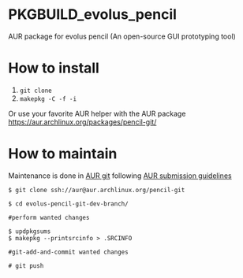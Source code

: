 # PKGBUILD_evolus_pencil
AUR package for evolus pencil (An open-source GUI prototyping tool)


# How to install 
1. `git clone`
2. `makepkg -C -f -i`

Or use your favorite AUR helper with the AUR package https://aur.archlinux.org/packages/pencil-git/


# How to maintain

Maintenance is done in [AUR git](https://aur.archlinux.org/packages/pencil-git/)
following [AUR submission guidelines](https://wiki.archlinux.org/title/AUR_submission_guidelines)

```
$ git clone ssh://aur@aur.archlinux.org/pencil-git

$ cd evolus-pencil-git-dev-branch/

#perform wanted changes

$ updpkgsums
$ makepkg --printsrcinfo > .SRCINFO

#git-add-and-commit wanted changes

# git push
```
